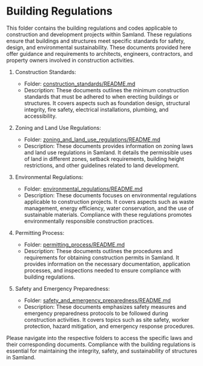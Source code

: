 # Building Regulations

This folder contains the building regulations and codes applicable to construction and development projects within Samland. These regulations ensure that buildings and structures meet specific standards for safety, design, and environmental sustainability. These documents provided here offer guidance and requirements to architects, engineers, contractors, and property owners involved in construction activities.


1. Construction Standards:
   - Folder: [construction_standards/README.md](./construction_standards/README.md)
   - Description: These documents outlines the minimum construction standards that must be adhered to when erecting buildings or structures. It covers aspects such as foundation design, structural integrity, fire safety, electrical installations, plumbing, and accessibility.

2. Zoning and Land Use Regulations:
   - Folder: [zoning_and_land_use_regulations/README.md](./zoning_and_land_use_regulations/README.md)
   - Description: These documents provides information on zoning laws and land use regulations in Samland. It details the permissible uses of land in different zones, setback requirements, building height restrictions, and other guidelines related to land development.

3. Environmental Regulations:
   - Folder: [environmental_regulations/README.md](./environmental_regulations/README.md)
   - Description: These documents focuses on environmental regulations applicable to construction projects. It covers aspects such as waste management, energy efficiency, water conservation, and the use of sustainable materials. Compliance with these regulations promotes environmentally responsible construction practices.

4. Permitting Process:
   - Folder: [permitting_process/README.md](./permitting_process/README.md)
   - Description: These documents outlines the procedures and requirements for obtaining construction permits in Samland. It provides information on the necessary documentation, application processes, and inspections needed to ensure compliance with building regulations.

5. Safety and Emergency Preparedness:
   - Folder: [safety_and_emergency_preparedness/README.md](./safety_and_emergency_preparedness/README.md)
   - Description: These documents emphasizes safety measures and emergency preparedness protocols to be followed during construction activities. It covers topics such as site safety, worker protection, hazard mitigation, and emergency response procedures.

Please navigate into the respective folders to access the specific laws and their corresponding documents. Compliance with the building regulations is essential for maintaining the integrity, safety, and sustainability of structures in Samland.
